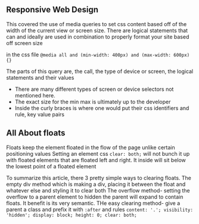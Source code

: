 ## Responsive Web Design

This covered the use of media queries to set css content based off of the width of the current view or screen size.
There are logical statements that can and ideally are used in combination to properly format your site based off screen size

in the css file
`@media all and (min-width: 400px) and (max-width: 600px){}`

The parts of this query are, the call, the type of device or screen, the logical statements and their values

- There are many different types of screen or device selectors not mentioned here. 
- The exact size for the min max is ultimately up to the developer
- Inside the curly braces is where one would put their css identifiers and rule, key value pairs

## All About floats

Floats keep the element floated in the flow of the page unlike certain positioning values
Setting an element css `clear: both;` will not bunch it up with floated elements that are floated left and right. It inside will sit below the lowest point of a floated element

To summarize this article, there 3 pretty simple ways to clearing floats. The empty div method which is making a div, placing it between the float and whatever else and styling it to clear both 
The overflow method- setting the overflow to a parent element to hidden the parent will expand to contain floats. It benefit is its very semantic.
THe easy clearing method- give a parent a class and prefix it with `:after` and rules `content: '.'; visibility: 'hidden'; display: block; height: 0; clear: both;`


